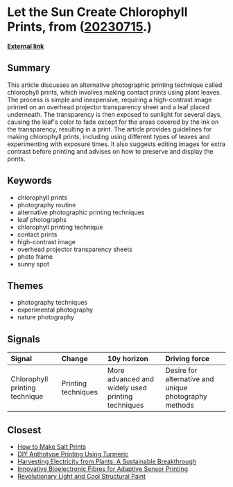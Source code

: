 # __Let the Sun Create Chlorophyll Prints__, from ([20230715](https://kghosh.substack.com/p/20230715).)

__[External link](https://www.lomography.com/magazine/294016-let-the-sun-do-the-work-with-chlorophyl-prints)__



## Summary

This article discusses an alternative photographic printing technique called chlorophyll prints, which involves making contact prints using plant leaves. The process is simple and inexpensive, requiring a high-contrast image printed on an overhead projector transparency sheet and a leaf placed underneath. The transparency is then exposed to sunlight for several days, causing the leaf's color to fade except for the areas covered by the ink on the transparency, resulting in a print. The article provides guidelines for making chlorophyll prints, including using different types of leaves and experimenting with exposure times. It also suggests editing images for extra contrast before printing and advises on how to preserve and display the prints.

## Keywords

* chlorophyll prints
* photography routine
* alternative photographic printing techniques
* leaf photographs
* chlorophyll printing technique
* contact prints
* high-contrast image
* overhead projector transparency sheets
* photo frame
* sunny spot

## Themes

* photography techniques
* experimental photography
* nature photography

## Signals

| Signal                         | Change              | 10y horizon                                       | Driving force                                         |
|:-------------------------------|:--------------------|:--------------------------------------------------|:------------------------------------------------------|
| Chlorophyll printing technique | Printing techniques | More advanced and widely used printing techniques | Desire for alternative and unique photography methods |

## Closest

* [How to Make Salt Prints](372b5ce1e2281acd9551f455a20b7889)
* [DIY Anthotype Printing Using Turmeric](45dbee915ba56fe3791c4a244f491747)
* [Harvesting Electricity from Plants: A Sustainable Breakthrough](b84bf2742e851da35bfd23220e697b3c)
* [Innovative Bioelectronic Fibres for Adaptive Sensor Printing](0370fcd11fe23fc06dd8784115da238b)
* [Revolutionary Light and Cool Structural Paint](a6bfcabefea560d7dfefd5aab87f047c)